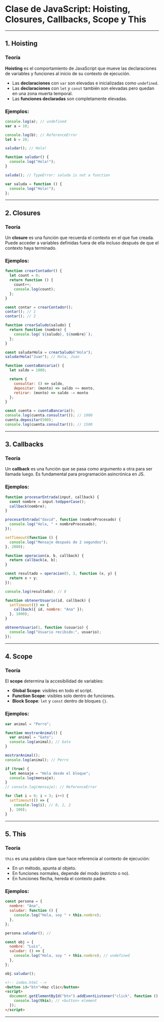 # Clase de JavaScript: Hoisting, Closures, Callbacks, Scope y This

---

##  1. Hoisting

###  Teoría

**Hoisting** es el comportamiento de JavaScript que mueve las declaraciones de variables y funciones al inicio de su contexto de ejecución.

- Las **declaraciones** con `var` son elevadas e inicializadas como `undefined`.
- Las **declaraciones** con `let` y `const` también son elevadas pero quedan en una zona muerta temporal.
- Las **funciones declaradas** son completamente elevadas.

###  Ejemplos:

```js
console.log(a); // undefined
var a = 10;
```

```js
console.log(b); // ReferenceError
let b = 20;
```

```js
saludar(); // Hola!

function saludar() {
  console.log("Hola!");
}
```

```js
saluda(); // TypeError: saluda is not a function

var saluda = function () {
  console.log("Hola!");
};
```

---

## 2. Closures

###  Teoría

Un **closure** es una función que recuerda el contexto en el que fue creada. Puede acceder a variables definidas fuera de ella incluso después de que el contexto haya terminado.

###  Ejemplos:

```js
function crearContador() {
  let count = 0;
  return function () {
    count++;
    console.log(count);
  };
}

const contar = crearContador();
contar(); // 1
contar(); // 2
```

```js
function crearSaludo(saludo) {
  return function (nombre) {
    console.log(`${saludo}, ${nombre}`);
  };
}

const saludarHola = crearSaludo("Hola");
saludarHola("Juan"); // Hola, Juan
```

```js
function cuentaBancaria() {
  let saldo = 1000;

  return {
    consultar: () => saldo,
    depositar: (monto) => saldo += monto,
    retirar: (monto) => saldo -= monto
  };
}

const cuenta = cuentaBancaria();
console.log(cuenta.consultar()); // 1000
cuenta.depositar(500);
console.log(cuenta.consultar()); // 1500
```

---

##  3. Callbacks

###  Teoría

Un **callback** es una función que se pasa como argumento a otra para ser llamada luego. Es fundamental para programación asincrónica en JS.

###  Ejemplos:

```js
function procesarEntrada(input, callback) {
  const nombre = input.toUpperCase();
  callback(nombre);
}

procesarEntrada("david", function (nombreProcesado) {
  console.log("Hola, " + nombreProcesado);
});
```

```js
setTimeout(function () {
  console.log("Mensaje después de 2 segundos");
}, 2000);
```

```js
function operacion(a, b, callback) {
  return callback(a, b);
}

const resultado = operacion(5, 3, function (x, y) {
  return x + y;
});

console.log(resultado); // 8
```

```js
function obtenerUsuario(id, callback) {
  setTimeout(() => {
    callback({ id, nombre: "Ana" });
  }, 1000);
}

obtenerUsuario(1, function (usuario) {
  console.log("Usuario recibido:", usuario);
});
```

---

##  4. Scope

###  Teoría

El **scope** determina la accesibilidad de variables:

- **Global Scope**: visibles en todo el script.
- **Function Scope**: visibles solo dentro de funciones.
- **Block Scope**: `let` y `const` dentro de bloques `{}`.

###  Ejemplos:

```js
var animal = "Perro";

function mostrarAnimal() {
  var animal = "Gato";
  console.log(animal); // Gato
}

mostrarAnimal();
console.log(animal); // Perro
```

```js
if (true) {
  let mensaje = "Hola desde el bloque";
  console.log(mensaje);
}
// console.log(mensaje); // ReferenceError
```

```js
for (let i = 0; i < 3; i++) {
  setTimeout(() => {
    console.log(i); // 0, 1, 2
  }, 100);
}
```

---

##  5. This

###  Teoría

`this` es una palabra clave que hace referencia al contexto de ejecución:

- En un método, apunta al objeto.
- En funciones normales, depende del modo (estricto o no).
- En funciones flecha, hereda el contexto padre.

###  Ejemplos:

```js
const persona = {
  nombre: "Ana",
  saludar: function () {
    console.log("Hola, soy " + this.nombre);
  },
};

persona.saludar(); // 
```

```js
const obj = {
  nombre: "Luis",
  saludar: () => {
    console.log("Hola, soy " + this.nombre); // undefined
  },
};

obj.saludar();
```

```html
<!-- index.html -->
<button id="btn">Haz clic</button>
<script>
  document.getElementById("btn").addEventListener("click", function () {
    console.log(this); // <button> element
  });
</script>
```

---



